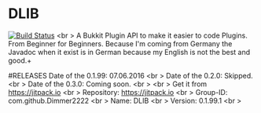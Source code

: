 # DLIB
[![Build Status](https://travis-ci.org/Dimmer2222/DLIB.svg?branch=master)](https://travis-ci.org/Dimmer2222/DLIB) <br \>
A Bukkit Plugin API to make it easier to code Plugins.
From Beginner for Beginners.
Because I'm coming from Germany the Javadoc when it exist is in German because my English is not the best and good.+

#RELEASES
Date of the 0.1.99: 07.06.2016 <br \>
Date of the 0.2.0: Skipped. <br \>
Date of the 0.3.0: Coming soon. <br \>
<br \>
Get it from https://jitpack.io  <br \>
Repository: https://jitpack.io <br \>
Group-ID: com.github.Dimmer2222 <br \>
Name: DLIB <br \>
Version: 0.1.99.1 <br \>